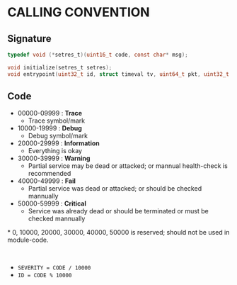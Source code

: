 # CALLING CONVENTION

## Signature

```c
typedef void (*setres_t)(uint16_t code, const char* msg);

void initialize(setres_t setres);
void entrypoint(uint32_t id, struct timeval tv, uint64_t pkt, uint32_t size);
```

## Code

- 00000-09999 : **Trace**
    - Trace symbol/mark
- 10000-19999 : **Debug**
    - Debug symbol/mark
- 20000-29999 : **Information**
    - Everything is okay
- 30000-39999 : **Warning**
    - Partial service may be dead or attacked; or mannual health-check is recommended
- 40000-49999 : **Fail**
    - Partial service was dead or attacked; or should be checked mannually
- 50000-59999 : **Critical**
    - Service was already dead or should be terminated or must be checked mannually

\* 0, 10000, 20000, 30000, 40000, 50000 is reserved; should not be used in module-code.

<br/>

- `SEVERITY = CODE / 10000`
- `ID = CODE % 10000`
